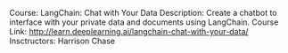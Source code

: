 Course: LangChain: Chat with Your Data
Description: Create a chatbot to interface with your private data and documents using LangChain.
Course Link: http://learn.deeplearning.ai/langchain-chat-with-your-data/
Insctructors: Harrison Chase
